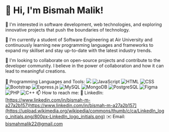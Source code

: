 #                                                            👋 Hi, I'm Bismah Malik!

👀 I'm interested in software development, web technologies, and exploring innovative projects that push the boundaries of technology.

🌱 I'm currently a student of Software Engineering at Air University and continuously learning new programming languages and frameworks to expand my skillset and stay up-to-date with the latest industry trends.

💞️ I'm looking to collaborate on open-source projects and contribute to the developer community. I believe in the power of collaboration and how it can lead to meaningful creations.

🚀 Programming Languages and Tools:
![]([https://example.com/path/to/nodejs-image.png](https://upload.wikimedia.org/wikipedia/commons/thumb/c/ca/LinkedIn_logo_initials.png/800px-LinkedIn_logo_initials.png))
![JavaScript](https://example.com/path/to/javascript-image.png)
![HTML](https://example.com/path/to/html-image.png)
![CSS](https://example.com/path/to/css-image.png)
![Bootstrap](https://example.com/path/to/bootstrap-image.png)
![Express.js](https://example.com/path/to/expressjs-image.png)
![MySQL](https://example.com/path/to/mysql-image.png)
![MongoDB](https://example.com/path/to/mongodb-image.png)
![PostgreSQL](https://example.com/path/to/postgresql-image.png)
![Figma](https://example.com/path/to/figma-image.png)
![PHP](https://example.com/path/to/php-image.png)
![C++](https://example.com/path/to/cpp-image.png)
📫 How to reach me:
🔗 LinkedIn: [https://www.linkedin.com/in/bismah-m-a27a2b157)https://www.linkedin.com/in/bismah-m-a27a2b157](https://upload.wikimedia.org/wikipedia/commons/thumb/c/ca/LinkedIn_logo_initials.png/800px-LinkedIn_logo_initials.png)
✉️ Email: bismahmalik22@gmail.com
